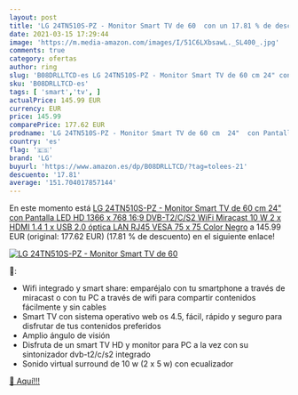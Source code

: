 ```yaml
---
layout: post
title: 'LG 24TN510S-PZ - Monitor Smart TV de 60  con un 17.81 % de descuento'
date: 2021-03-15 17:29:44
image: 'https://m.media-amazon.com/images/I/51C6LXbsawL._SL400_.jpg'
comments: true
category: ofertas
author: ring
slug: 'B08DRLLTCD-es LG 24TN510S-PZ - Monitor Smart TV de 60 cm 24" con...'
sku: 'B08DRLLTCD-es'
tags: [ 'smart','tv', ]
actualPrice: 145.99 EUR
currency: EUR
price: 145.99
comparePrice: 177.62 EUR
prodname: 'LG 24TN510S-PZ - Monitor Smart TV de 60 cm  24"  con Pantalla LED HD  1366 x 768  16:9  DVB-T2/C/S2  WiFi  Miracast  10 W  2 x HDMI 1.4  1 x USB 2.0  óptica  LAN RJ45  VESA 75 x 75   Color Negro'
country: 'es'
flag: '🇪🇸'
brand: 'LG'
buyurl: 'https://www.amazon.es/dp/B08DRLLTCD/?tag=tolees-21'
descuento: '17.81'
average: '151.704017857144'
---
```


En este momento está [LG 24TN510S-PZ - Monitor Smart TV de 60 cm  24"  con Pantalla LED HD  1366 x 768  16:9  DVB-T2/C/S2  WiFi  Miracast  10 W  2 x HDMI 1.4  1 x USB 2.0  óptica  LAN RJ45  VESA 75 x 75   Color Negro](https://www.amazon.es/dp/B08DRLLTCD/?tag=tolees-21) a 145.99 EUR (original: 177.62 EUR) (17.81 %  de descuento) en el siguiente enlace!

[![LG 24TN510S-PZ - Monitor Smart TV de 60 ](https://m.media-amazon.com/images/I/51C6LXbsawL._SL400_.jpg)](https://www.amazon.es/dp/B08DRLLTCD/?tag=tolees-21)

🔎:

- Wifi integrado y smart share: emparéjalo con tu smartphone a través de miracast o con tu PC a través de wifi para compartir contenidos fácilmente y sin cables
- Smart TV con sistema operativo web os 4.5, fácil, rápido y seguro para disfrutar de tus contenidos preferidos
- Amplio ángulo de visión
- Disfruta de un smart TV HD y monitor para PC a la vez con su sintonizador dvb-t2/c/s2 integrado
- Sonido virtual surround de 10 w (2 x 5 w) con ecualizador

[🛒 Aquí!!!](https://www.amazon.es/dp/B08DRLLTCD/?tag=tolees-21)
